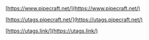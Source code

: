 [https://www.pipecraft.net/](https://www.pipecraft.net/)

[https://utags.pipecraft.net/](https://utags.pipecraft.net/)

[https://utags.link/](https://utags.link/)

